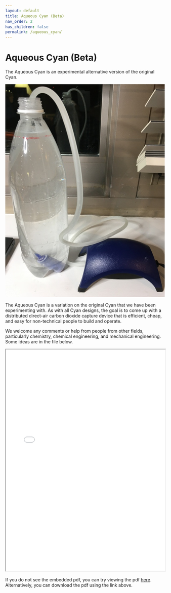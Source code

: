 ```yaml
---
layout: default
title: Aqueous Cyan (Beta)
nav_order: 2
has_children: false
permalink: /aqueous_cyan/
---
```


# Aqueous Cyan (Beta)

The Aqueous Cyan is an experimental alternative version of the original Cyan.

![image](../../assets/images/aqueous_cyan_beta.png)

The Aqueous Cyan is a variation on the original Cyan that we have been experimenting with. As with all Cyan designs, the goal is to come up with a distributed direct-air carbon dioxide capture device that is efficient, cheap, and easy for non-technical people to build and operate.

We welcome any comments or help from people from other fields, particularly chemistry, chemical engineering, and mechanical engineering. Some ideas are in the file below.

<iframe width="100%" height="700" src="/openair-cyan/Reference_Docs/Aqueous-Cyan/Welcome%20to%20Aqueous%20Cyan--Can%20you%20help.pdf">If you are seeing this text, the preview of the CV failed. Most likely this happened because your browser does not support this technical feature. In this case, please download the CV using the link above.</iframe>

If you do not see the embedded pdf, you can try viewing the pdf [here](/openair-cyan/Reference_Docs/Aqueous-Cyan/Welcome%20to%20Aqueous%20Cyan--Can%20you%20help.pdf). Alternatively, you can download the pdf using the link above.
